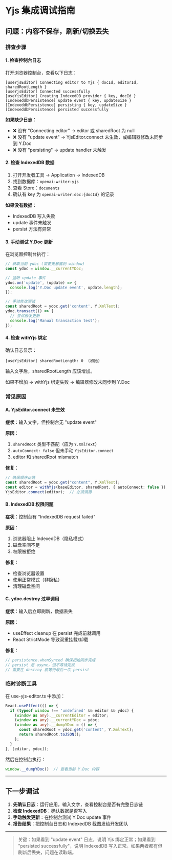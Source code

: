 # Yjs 集成调试指南

## 问题：内容不保存，刷新/切换丢失

### 排查步骤

#### 1. 检查控制台日志

打开浏览器控制台，查看以下日志：

```
[useYjsEditor] Connecting editor to Yjs { docId, editorId, sharedRootLength }
[useYjsEditor] Connected successfully
[useYjsEditor] Creating IndexedDB provider { key, docId }
[IndexeddbPersistence] update event { key, updateSize }
[IndexeddbPersistence] persisting { key, updateSize }
[IndexeddbPersistence] persisted successfully
```

**如果缺少日志**：

- ❌ 没有 "Connecting editor" → editor 或 sharedRoot 为 null
- ❌ 没有 "update event" → YjsEditor.connect 未生效，或编辑器修改未同步到 Y.Doc
- ❌ 没有 "persisting" → update handler 未触发

#### 2. 检查 IndexedDB 数据

1. 打开开发者工具 → Application → IndexedDB
2. 找到数据库：`openai-writer-yjs`
3. 查看 Store：`documents`
4. 确认有 key 为 `openai-writer:doc:{docId}` 的记录

**如果没有数据**：
- IndexedDB 写入失败
- update 事件未触发
- persist 方法有异常

#### 3. 手动测试 Y.Doc 更新

在浏览器控制台执行：

```js
// 获取当前 ydoc (需要先暴露到 window)
const ydoc = window.__currentYDoc; 

// 监听 update 事件
ydoc.on('update', (update) => {
  console.log('Y.Doc update event', update.length);
});

// 手动修改测试
const sharedRoot = ydoc.get('content', Y.XmlText);
ydoc.transact(() => {
  // 尝试触发更新
  console.log('Manual transaction test');
});
```

#### 4. 检查 withYjs 绑定

确认日志显示：
```
[useYjsEditor] sharedRootLength: 0  (初始)
```

输入文字后，sharedRootLength 应该增加。

如果不增加 → withYjs 绑定失败 → 编辑器修改未同步到 Y.Doc

### 常见原因

#### A. YjsEditor.connect 未生效

**症状**：输入文字，但控制台无 "update event"

**原因**：
1. `sharedRoot` 类型不匹配（应为 `Y.XmlText`）
2. `autoConnect: false` 但未手动 `YjsEditor.connect`
3. editor 和 sharedRoot mismatch

**修复**：
```ts
// 确保顺序正确
const sharedRoot = ydoc.get("content", Y.XmlText);
const editor = withYjs(baseEditor, sharedRoot, { autoConnect: false });
YjsEditor.connect(editor);  // 必须调用
```

#### B. IndexedDB 权限问题

**症状**：控制台有 "IndexedDB request failed"

**原因**：
1. 浏览器阻止 IndexedDB（隐私模式）
2. 磁盘空间不足
3. 权限被拒绝

**修复**：
- 检查浏览器设置
- 使用正常模式（非隐私）
- 清理磁盘空间

#### C. ydoc.destroy 过早调用

**症状**：输入后立即刷新，数据丢失

**原因**：
- useEffect cleanup 在 persist 完成前就调用
- React StrictMode 导致双重挂载/卸载

**修复**：
```ts
// persistence.whenSynced 确保初始同步完成
// persist 是 async，但不等待完成
// 需要在 destroy 前等待最后一次 persist
```

### 临时诊断工具

在 use-yjs-editor.ts 中添加：

```ts
React.useEffect(() => {
  if (typeof window !== 'undefined' && editor && ydoc) {
    (window as any).__currentEditor = editor;
    (window as any).__currentYDoc = ydoc;
    (window as any).__dumpYDoc = () => {
      const sharedRoot = ydoc.get('content', Y.XmlText);
      return sharedRoot.toJSON();
    };
  }
}, [editor, ydoc]);
```

然后在控制台执行：
```js
window.__dumpYDoc()  // 查看当前 Y.Doc 内容
```

---

## 下一步调试

1. **先确认日志**：运行应用，输入文字，查看控制台是否有完整日志链
2. **检查 IndexedDB**：确认数据是否写入
3. **手动触发更新**：在控制台测试 Y.Doc update 事件
4. **报告结果**：把控制台日志和 IndexedDB 截图发给开发团队

---

> 关键：如果看到 "update event" 日志，说明 Yjs 绑定正常；如果看到 "persisted successfully"，说明 IndexedDB 写入正常。如果两者都有但刷新后丢失，问题在读取端。